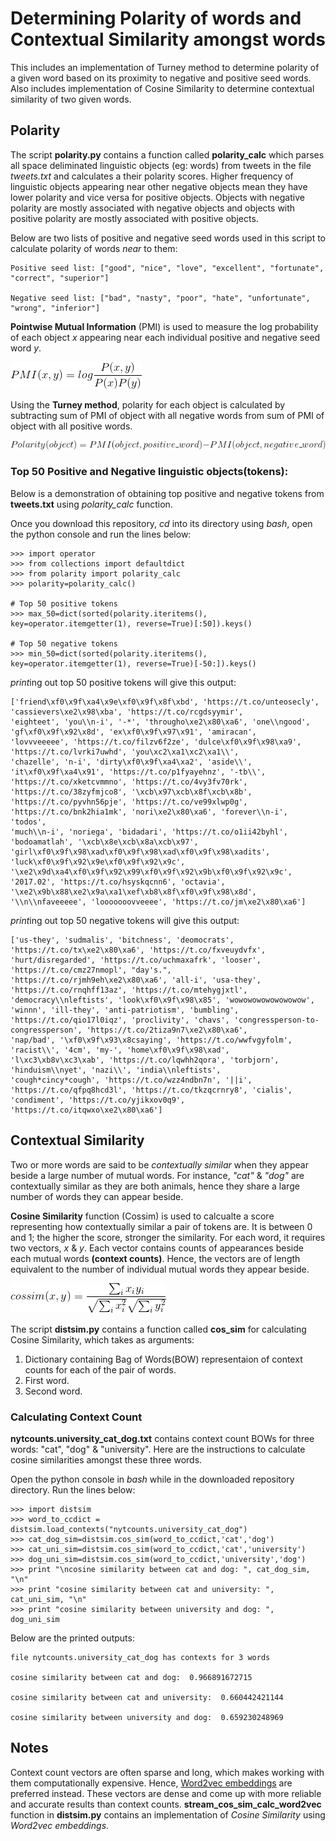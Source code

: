 # Determining Polarity of words and Contextual Similarity amongst words

This includes an implementation of Turney method to determine polarity of a given word based on its proximity to negative and
positive seed words. Also includes implementation of Cosine Similarity to determine contextual similarity of two given words.

## Polarity

The script **polarity.py** contains a function called **polarity_calc** which parses all space deliminated linguistic objects (eg: words) from tweets in the file *tweets.txt* and calculates a their polarity scores. Higher frequency of linguistic objects appearing near other negative objects mean they have lower polarity and vice versa for positive objects. Objects with negative polarity are mostly associated with negative objects and objects with positive polarity are mostly associated with positive objects.

Below are two lists of positive and negative seed words used in this script to calculate polarity of words *near* to them:
```
Positive seed list: ["good", "nice", "love", "excellent", "fortunate", "correct", "superior"]

Negative seed list: ["bad", "nasty", "poor", "hate", "unfortunate", "wrong", "inferior"]

```
**Pointwise Mutual Information** (PMI) is used to measure the log probability of each object *x* appearing near each individual positive and negative seed word *y*.

![Image](https://raw.githubusercontent.com/Tapojit/Polarity-of-words-and-contextual-similarity/master/PMI.png)

Using the **Turney method**, polarity for each object is calculated by subtracting sum of PMI of object with all negative words from sum of PMI of object with all positive words.

![Image](https://raw.githubusercontent.com/Tapojit/Polarity-of-words-and-contextual-similarity/master/polarity.png)

### Top 50 Positive and Negative linguistic objects(tokens):

Below is a demonstration of obtaining top positive and negative tokens from **tweets.txt** using *polarity_calc* function. 

Once you download this repository, *cd* into its directory using *bash*, open the python console and run the lines below:

```
>>> import operator
>>> from collections import defaultdict
>>> from polarity import polarity_calc
>>> polarity=polarity_calc()

# Top 50 positive tokens
>>> max_50=dict(sorted(polarity.iteritems(), key=operator.itemgetter(1), reverse=True)[:50]).keys()

# Top 50 negative tokens
>>> min_50=dict(sorted(polarity.iteritems(), key=operator.itemgetter(1), reverse=True)[-50:]).keys()

```
*print*ing out top 50 positive tokens will give this output:

```
['friend\xf0\x9f\xa4\x9e\xf0\x9f\x8f\xbd', 'https://t.co/unteosecly', 'cassievers\xe2\x98\xba', 'https://t.co/rcgdsyymir',
'eighteet', 'you\\n-i', '-*', 'througho\xe2\x80\xa6', 'one\\ngood', 'gf\xf0\x9f\x92\x8d', 'ex\xf0\x9f\x97\x91', 'amiracan', 
'lovvveeeee', 'https://t.co/filzv6f2ze', 'dulce\xf0\x9f\x98\xa9', 'https://t.co/lvrki7uwhd', 'you\xc2\xa1\xc2\xa1\\', 
'chazelle', 'n-i', 'dirty\xf0\x9f\xa4\xa2', 'aside\\', 'it\xf0\x9f\xa4\x91', 'https://t.co/p1fyayehnz', '-tb\\', 
'https://t.co/xketcvmmno', 'https://t.co/4vy3fv70rk', 'https://t.co/38zyfmjco8', '\xcb\x97\xcb\x8f\xcb\x8b', 
'https://t.co/pyvhn56pje', 'https://t.co/ve99xlwp0g', 'https://t.co/bnk2hia1mk', 'nori\xe2\x80\xa6', 'forever\\n-i', 'todos', 
'much\\n-i', 'noriega', 'bidadari', 'https://t.co/o1ii42byhl', 'bodoamatlah', '\xcb\x8e\xcb\x8a\xcb\x97', 
'girl\xf0\x9f\x98\xad\xf0\x9f\x98\xad\xf0\x9f\x98\xadits', 'luck\xf0\x9f\x92\x9e\xf0\x9f\x92\x9c', 
'\xe2\x9d\xa4\xf0\x9f\x92\x99\xf0\x9f\x92\x9b\xf0\x9f\x92\x9c', '2017.02', 'https://t.co/hsyskqcnn6', 'octavia', 
'\xe2\x9b\x88\xe2\x9a\xa1\xef\xb8\x8f\xf0\x9f\x98\x8d', '\\n\\nfaveeeee', 'looooooovveeee', 'https://t.co/jm\xe2\x80\xa6'] 

```
*print*ing out top 50 negative tokens will give this output:

```
['us-they', 'sudmalis', 'bitchness', 'deomocrats', 'https://t.co/tx\xe2\x80\xa6', 'https://t.co/fxveuydvfx', 
'hurt/disregarded', 'https://t.co/uchmaxafrk', 'looser', 'https://t.co/cmz27nmopl', "day's.", 
'https://t.co/rjmh9eh\xe2\x80\xa6', 'all-i', 'usa-they', 'https://t.co/rnqhff13az', 'https://t.co/mtehygjxtl', 
'democracy\\nleftists', 'look\xf0\x9f\x98\x85', 'wowowowowowowowow', 'winnn', 'ill-they', 'anti-patriotism', 'bumbling', 
'https://t.co/qio17l0iqz', 'proclivity', 'chavs', 'congressperson-to-congressperson', 'https://t.co/2tiza9n7\xe2\x80\xa6', 
'nap/bad', '\xf0\x9f\x93\x8csaying', 'https://t.co/wwfvgyfolm', 'racist\\', '4cm', 'my-', 'home\xf0\x9f\x98\xad', 
'l\xc3\xb8v\xc3\xab', 'https://t.co/lqwhh2qora', 'torbjorn', 'hinduism\\nyet', 'nazi\\', 'india\\nleftists', 
'cough*cincy*cough', 'https://t.co/wzz4ndbn7n', '||i', 'https://t.co/qfpq8hcd3l', 'https://t.co/tkzqcrnry8', 'cialis', 
'condiment', 'https://t.co/yjikxov0q9', 'https://t.co/itqwxo\xe2\x80\xa6']

```

## Contextual Similarity

Two or more words are said to be *contextually similar* when they appear beside a large number of mutual words. For instance, *"cat"* & *"dog"* are contextually similar as they are both animals, hence they share a large number of words they can appear beside.

**Cosine Similarity** function (Cossim) is used to calcualte a score representing how contextually similar a pair of tokens are. It is between 0 and 1; the higher the score, stronger the similarity. For each word, it requires two vectors, *x* & *y*. Each vector contains counts of appearances beside each mutual words **(context counts)**. Hence, the vectors are of length equivalent to the number of individual mutual words they appear beside. 

![Image](https://raw.githubusercontent.com/Tapojit/Polarity-of-words-and-contextual-similarity/master/COSSIM.png)

The script **distsim.py** contains a function called **cos_sim** for calculating Cosine Similarity, which takes as arguments:
1. Dictionary containing Bag of Words(BOW) representaion of context counts for each of the pair of words.
2. First word.
3. Second word.

### Calculating Context Count

**nytcounts.university_cat_dog.txt** contains context count BOWs for three words: "cat", "dog" & "university". Here are the instructions to calculate cosine similarities amongst these three words.

Open the python console in *bash* while in the downloaded repository directory. Run the lines below:

```
>>> import distsim
>>> word_to_ccdict = distsim.load_contexts("nytcounts.university_cat_dog")
>>> cat_dog_sim=distsim.cos_sim(word_to_ccdict,'cat','dog')
>>> cat_uni_sim=distsim.cos_sim(word_to_ccdict,'cat','university')
>>> dog_uni_sim=distsim.cos_sim(word_to_ccdict,'university','dog')
>>> print "\ncosine similarity between cat and dog: ", cat_dog_sim, "\n"
>>> print "cosine similarity between cat and university: ", cat_uni_sim, "\n"
>>> print "cosine similarity between university and dog: ", dog_uni_sim

```
Below are the printed outputs:

```
file nytcounts.university_cat_dog has contexts for 3 words

cosine similarity between cat and dog:  0.966891672715 

cosine similarity between cat and university:  0.660442421144 

cosine similarity between university and dog:  0.659230248969

```
## Notes

Context count vectors are often sparse and long, which makes working with them computationally expensive. Hence, [Word2vec embeddings](https://en.wikipedia.org/wiki/Word2vec) are preferred instead. These vectors are dense and come up with more reliable and accurate results than context counts. **stream_cos_sim_calc_word2vec** function in **distsim.py** contains an implementation of *Cosine Similarity* using *Word2vec embeddings*.
